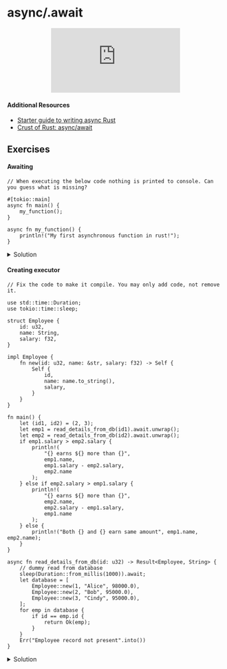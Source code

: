 # async/.await

<div style="display: flex; justify-content: center;">
    <iframe class="youtube-video" src="https://www.youtube.com/embed/K8LNPYNvT-U?si=dOvFQfUFoGI0YJLJ" title="YouTube video player" frameborder="0" allow="accelerometer; autoplay; clipboard-write; encrypted-media; gyroscope; picture-in-picture; web-share" allowfullscreen></iframe>
</div>

#### Additional Resources
- <a href="https://youtu.be/dOzrO40jgbU" target="_blank">Starter guide to writing async Rust</a>
- <a href="https://youtu.be/ThjvMReOXYM" target="_blank">Crust of Rust: async/await</a>

## Exercises

#### Awaiting

```rust,editable,compile_fail
// When executing the below code nothing is printed to console. Can you guess what is missing?

#[tokio::main]
async fn main() {
    my_function();
}

async fn my_function() {
    println!("My first asynchronous function in rust!");
}
```

<details>
  <summary>Solution</summary>
  
  ```rust
#[tokio::main]
async fn main() {
    my_function().await;
}

async fn my_function() {
    println!("My first asynchronous function in rust!");
}
  ```
</details>

#### Creating executor

```rust,editable,compile_fail
// Fix the code to make it compile. You may only add code, not remove it.

use std::time::Duration;
use tokio::time::sleep;

struct Employee {
    id: u32,
    name: String,
    salary: f32,
}

impl Employee {
    fn new(id: u32, name: &str, salary: f32) -> Self {
        Self {
            id,
            name: name.to_string(),
            salary,
        }
    }
}

fn main() {
    let (id1, id2) = (2, 3);
    let emp1 = read_details_from_db(id1).await.unwrap();
    let emp2 = read_details_from_db(id2).await.unwrap();
    if emp1.salary > emp2.salary {
        println!(
            "{} earns ${} more than {}",
            emp1.name,
            emp1.salary - emp2.salary,
            emp2.name
        );
    } else if emp2.salary > emp1.salary {
        println!(
            "{} earns ${} more than {}",
            emp2.name,
            emp2.salary - emp1.salary,
            emp1.name
        );
    } else {
        println!("Both {} and {} earn same amount", emp1.name, emp2.name);
    }
}

async fn read_details_from_db(id: u32) -> Result<Employee, String> {
    // dummy read from database
    sleep(Duration::from_millis(1000)).await;
    let database = [
        Employee::new(1, "Alice", 98000.0),
        Employee::new(2, "Bob", 95000.0),
        Employee::new(3, "Cindy", 95000.0),
    ];
    for emp in database {
        if id == emp.id {
            return Ok(emp);
        }
    }
    Err("Employee record not present".into())
}
```

<details>
  <summary>Solution</summary>
  
  ```rust
use std::time::Duration;
use tokio::time::sleep;

struct Employee {
    id: u32,
    name: String,
    salary: f32,
}

impl Employee {
    fn new(id: u32, name: &str, salary: f32) -> Self {
        Self {
            id,
            name: name.to_string(),
            salary,
        }
    }
}

#[tokio::main]
async fn main() {
    let (id1, id2) = (2, 3);
    let emp1 = read_details_from_db(id1).await.unwrap();
    let emp2 = read_details_from_db(id2).await.unwrap();
    if emp1.salary > emp2.salary {
        println!(
            "{} earns ${} more than {}",
            emp1.name,
            emp1.salary - emp2.salary,
            emp2.name
        );
    } else if emp2.salary > emp1.salary {
        println!(
            "{} earns ${} more than {}",
            emp2.name,
            emp2.salary - emp1.salary,
            emp1.name
        );
    } else {
        println!("Both {} and {} earn same amount", emp1.name, emp2.name);
    }
}

async fn read_details_from_db(id: u32) -> Result<Employee, String> {
    // dummy read from database
    sleep(Duration::from_millis(1000)).await;
    let database = [
        Employee::new(1, "Alice", 98000.0),
        Employee::new(2, "Bob", 95000.0),
        Employee::new(3, "Cindy", 95000.0),
    ];
    for emp in database {
        if id == emp.id {
            return Ok(emp);
        }
    }
    Err("Employee record not present".into())
}
  ```
</details>
